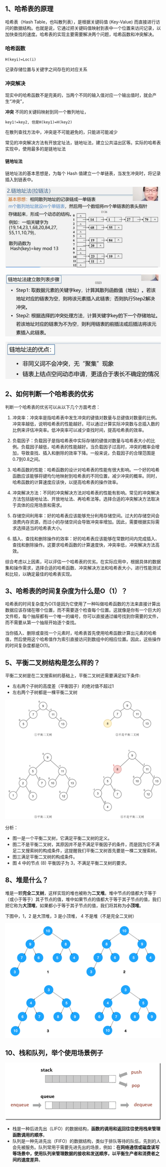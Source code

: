 ## 1、哈希表的原理

哈希表（Hash Table，也叫散列表），是根据关键码值 (Key-Value) 而直接进行访问的数据结构。也就是说，它通过把关键码值映射到表中一个位置来访问记录，以加快查找的速度。哈希表的实现主要需要解决两个问题，哈希函数和冲突解决。

### 哈希函数

```
H(keyi)=Loc(i)
```

记录存储位置与关键字之间存在的对应关系

### 冲突解决

现实中的哈希函数不是完美的，当两个不同的输入值对应一个输出值时，就会产生“冲突”，

**冲突**  不同的关键码映射到同一个散列地址，

```
key1!=key2, 但是H(key1)=H(key2)
```

在散列查找方法中，冲突是不可能避免的，只能进可能减少



常见的冲突解决方法有开放定址法，链地址法，建立公共溢出区等。实际的哈希表实现中，使用最多的是链地址法

#### 链地址法

链地址法的基本思想是，为每个 Hash 值建立一个单链表，当发生冲突时，将记录插入到链表中。

![1691494680900](assets/1691494680900.png)

![1691494750596](assets/1691494750596.png)

![1691494774979](assets/1691494774979.png)



## 2、如何判断一个哈希表的优劣

判断一个哈希表的优劣可以从以下几个方面考虑：

1. 冲突率：冲突率是指哈希表中发生冲突的键值对数量与总键值对数量的比例。冲突率越低，说明哈希表的性能越好。可以通过计算实际冲突数与总插入数的比例来评估冲突率。低冲突率可以减少查找时间，提高哈希表的效率。

2. 负载因子：负载因子是指哈希表中实际存储的键值对数量与哈希表大小的比例。负载因子越低，哈希表的性能越好。当负载因子过高时，冲突的概率会增加，导致查找、插入和删除的效率下降。一般来说，负载因子的合理范围是0.7到0.8之间。

3. 哈希函数的性能：哈希函数的设计对哈希表的性能有很大影响。一个好的哈希函数应该能够将键均匀地映射到哈希表的不同位置，减少冲突的概率。同时，哈希函数的计算速度应该快，以提高哈希表的操作效率。

4. 冲突解决方法：不同的冲突解决方法对哈希表的性能有影响。常见的冲突解决方法包括链地址法、开放地址法、再哈希法等。选择合适的冲突解决方法取决于具体的应用场景和需求。

5. 存储空间利用率：好的哈希表应该能够充分利用存储空间。过大的存储空间会浪费内存资源，而过小的存储空间会导致冲突率增加。因此，需要根据实际需求选择适当的哈希表大小。

6. 插入、查找和删除操作的效率：好的哈希表应该能够在常数时间内完成插入、查找和删除操作。这要求哈希函数的计算速度快，冲突率低，冲突解决方法高效。

综合考虑以上因素，可以评估一个哈希表的优劣。在实际应用中，根据具体的数据集和操作需求，选择合适的哈希函数、冲突解决方法和哈希表大小，进行性能测试和比较，以确定最佳的哈希表实现。





## 3、哈希表的时间复杂度为什么是O（1）？

哈希表的时间复杂度为O(1)是因为它使用了一种叫做哈希函数的方法来直接计算出数据应该存储在哪个位置，而不需要逐个检查每个位置。这就像是你有一个巨大的文件柜，每个抽屉都有一个唯一的编号，你可以直接通过编号找到你需要的文件，而不需要从第一个抽屉开始逐个查找。

当你插入、删除或查找一个元素时，哈希表首先使用哈希函数计算出元素的哈希值，然后使用这个哈希值作为索引直接访问到数组中的相应位置。因此，这些操作的时间复杂度都是O(1)。









## 5、平衡二叉树结构是怎么样的？

平衡二叉树是在二叉搜索树的基础上，平衡二叉树还需要满足如下条件:

- 左右两个子树的高度差（平衡因子）的绝对值不超过1
- 左右两个子树都是一棵平衡二叉树

![图片](assets/640-1693736419437.png)

分析：

- 图一是一个平衡二叉树，它满足平衡二叉树的定义。
- 图二不是平衡二叉树，其原因并不是不满足平衡因子的条件，而是因为它不满足二叉搜索树的构成条件，这提醒我们平衡二叉树首先要是一棵二叉搜索树。
- 图三满足平衡二叉树的构成条件。
- 图 4 中的节点 (8) 平衡因子为 3，不满足平衡二叉树的要求。









## 8、堆是什么？

堆是一颗**完全二叉树**，这样实现的堆也被称为**二叉堆**。堆中节点的值都大于等于（或小于等于）其子节点的值，堆中如果节点的值都大于等于其子节点的值，我们把它称为**大顶堆**，如果都小于等于其子节点的值，我们将其称为**小顶堆**。

下图中，1，2 是大顶堆，3 是小顶堆， 4 不是堆（不是完全二叉树）

![图片](assets/640-1693737610983.png)

## 10、栈和队列，举个使用场景例子

![图片](assets/640-1693737611039.png)

- 栈是一种后进先出（LIFO）的数据结构，**函数的调用和返回往往使用栈来管理函数调用的顺序**。
- 队列是一种先进先出（FIFO）的数据结构，类似于排队等待的队伍，先到的人会先被服务。队列常用于需要先进先出的场景，例如：**在网络通信或磁盘读写等场景中，使用队列来管理数据的接收和发送顺序，以平衡生产者和消费者之间的速度差异**。
